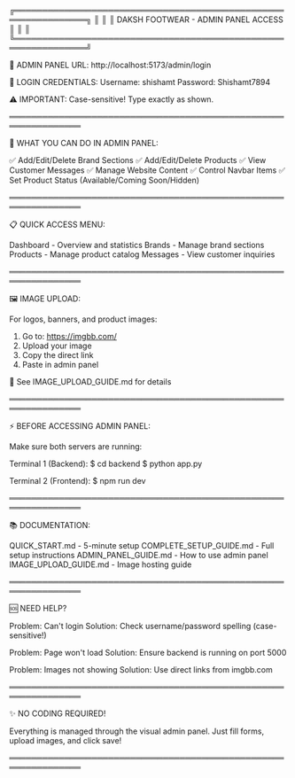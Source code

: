 ╔═══════════════════════════════════════════════════════════════╗
║                                                               ║
║          DAKSH FOOTWEAR - ADMIN PANEL ACCESS                  ║
║                                                               ║
╚═══════════════════════════════════════════════════════════════╝

📍 ADMIN PANEL URL:
   http://localhost:5173/admin/login

🔐 LOGIN CREDENTIALS:
   Username: shishamt
   Password: Shishamt7894

   ⚠️  IMPORTANT: Case-sensitive! Type exactly as shown.

═══════════════════════════════════════════════════════════════

🎯 WHAT YOU CAN DO IN ADMIN PANEL:

   ✅ Add/Edit/Delete Brand Sections
   ✅ Add/Edit/Delete Products
   ✅ View Customer Messages
   ✅ Manage Website Content
   ✅ Control Navbar Items
   ✅ Set Product Status (Available/Coming Soon/Hidden)

═══════════════════════════════════════════════════════════════

📋 QUICK ACCESS MENU:

   Dashboard    - Overview and statistics
   Brands       - Manage brand sections
   Products     - Manage product catalog
   Messages     - View customer inquiries

═══════════════════════════════════════════════════════════════

🖼️  IMAGE UPLOAD:

   For logos, banners, and product images:
   1. Go to: https://imgbb.com/
   2. Upload your image
   3. Copy the direct link
   4. Paste in admin panel

   📖 See IMAGE_UPLOAD_GUIDE.md for details

═══════════════════════════════════════════════════════════════

⚡ BEFORE ACCESSING ADMIN PANEL:

   Make sure both servers are running:

   Terminal 1 (Backend):
   $ cd backend
   $ python app.py

   Terminal 2 (Frontend):
   $ npm run dev

═══════════════════════════════════════════════════════════════

📚 DOCUMENTATION:

   QUICK_START.md              - 5-minute setup
   COMPLETE_SETUP_GUIDE.md     - Full setup instructions
   ADMIN_PANEL_GUIDE.md        - How to use admin panel
   IMAGE_UPLOAD_GUIDE.md       - Image hosting guide

═══════════════════════════════════════════════════════════════

🆘 NEED HELP?

   Problem: Can't login
   Solution: Check username/password spelling (case-sensitive!)

   Problem: Page won't load
   Solution: Ensure backend is running on port 5000

   Problem: Images not showing
   Solution: Use direct links from imgbb.com

═══════════════════════════════════════════════════════════════

✨ NO CODING REQUIRED!

   Everything is managed through the visual admin panel.
   Just fill forms, upload images, and click save!

═══════════════════════════════════════════════════════════════
